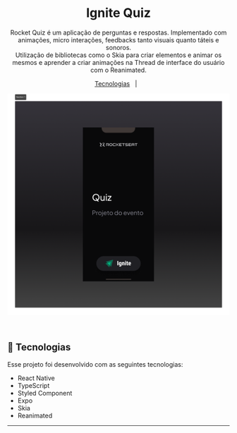 <h1 align="center"> Ignite Quiz </h1>

<p align="center">
 Rocket Quiz é um aplicação de perguntas e respostas. Implementado com animações, micro interações, feedbacks tanto visuais quanto táteis e sonoros. <br/>
 Utilização de bibliotecas como o Skia para criar elementos e animar os mesmos e aprender a criar animações na Thread de interface do usuário com o Reanimated.
</p>

<p align="center">
  <a href="#-tecnologias">Tecnologias</a>&nbsp;&nbsp;&nbsp;|&nbsp;&nbsp;&nbsp;
</p>

<p align="center">
    <img align="center" src="https://github.com/IgorGMendonca/IgniteQuiz/blob/master/Capa.png" alt="capa"/>
</p>

<br>

## 🚀 Tecnologias

Esse projeto foi desenvolvido com as seguintes tecnologias:

- React Native
- TypeScript
- Styled Component
- Expo
- Skia
- Reanimated

---




